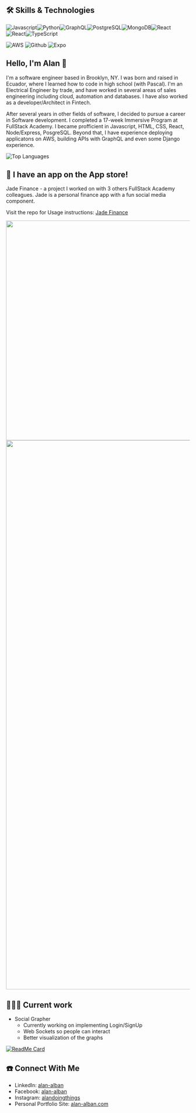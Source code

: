 ##  🛠 Skills & Technologies
<img alt="Javascript" src="https://img.shields.io/badge/-Javascript-yellow?style=for-the-badge&logo=javascript&logoColor=white"/><img alt="Python" src="https://img.shields.io/badge/-Python-informational?style=for-the-badge&logo=python&logoColor=white"/><img alt="GraphQL" src="https://img.shields.io/badge/-GraphQL-%20%23e535ab?style=for-the-badge&logo=graphql&logoColor=white"/><img alt="PostgreSQL" src="https://img.shields.io/badge/-PostgreSQL-%20%23008bb9?style=for-the-badge&logo=postgresql&logoColor=white"/><img alt="MongoDB" src="https://img.shields.io/badge/-MongoDB-%23589636?style=for-the-badge&logo=mongodb&logoColor=white"/><img alt="React" src="https://img.shields.io/badge/-React-darkblue?style=for-the-badge&logo=react&logoColor=white"/><img alt="React" src="https://img.shields.io/badge/-React%20Native-6495ed?style=for-the-badge&logo=react&logoColor=white"/><img alt="TypeScript" src="https://img.shields.io/badge/typescript%20-%23007ACC.svg?&style=for-the-badge&logo=typescript&logoColor=white"/>

<img alt="AWS" src="https://img.shields.io/badge/Cloud-AWS-dodgerblue?style=for-the-badge&logo=amazon&logoColor=white"/> <img alt="Github" src="https://img.shields.io/badge/Tools-GitHub-dodgerblue?style=for-the-badge&logo=github&logoColor=white"/> <img alt="Expo" src="https://img.shields.io/badge/Tools-Expo-dodgerblue?style=for-the-badge&logo=expo&logoColor=white"/>
## Hello, I'm Alan 👋 

I'm a software engineer based in Brooklyn, NY. I was born and raised in Ecuador, where I learned how to code in high school (with Pascal).  I'm an Electrical Engineer by trade, and have worked in several areas of sales engineering including cloud, automation and databases. I have also worked as a developer/Architect in Fintech. 

After several years in other fields of software, I decided to pursue a career in Software development. I completed a 17-week Immersive Program at FullStack Academy. I became profficient in Javascript, HTML, CSS, React, Node/Express, PosgreSQL. Beyond that, I have experience deploying applicatons on AWS, building APIs with GraphQL and even some Django experience. 

![Top Languages](https://github-readme-stats.vercel.app/api/top-langs/?username=aalban3&langs_count=8)

## 📱 I have an app on the App store!
Jade Finance - a project I worked on with 3 others FullStack Academy colleagues. Jade is a personal finance app with a fun social media component. 

Visit the repo for Usage instructions: [Jade Finance](https://github.com/FSA-Team-Mercury/jade)

<img src="https://drive.google.com/uc?export=view&id=1qpp9PGn7bdDzckFkBExXlkWtocDYCyN0" width='600px'/>

<img src="https://drive.google.com/uc?export=view&id=1bHqHhwDkA2yzF2ndqicYpTV2iSXFAI-F" width='1500px'/>

##  🧑🏻‍💻 Current work
- Social Grapher
  - Currently working on implementing Login/SignUp
  - Web Sockets so people can interact 
  - Better visualization of the graphs


[![ReadMe Card](https://github-readme-stats.vercel.app/api/pin/?username=aalban3&repo=social-network-graph)](https://github.com/aalban3/social-network-graph)

## ☎️ Connect With Me

- LinkedIn: [alan-alban](https://linkedin.com/in/alan-alban)
- Facebook: [alan-alban](https://facebook.com/alan-alban)
- Instagram: [alandoingthings](https://instagram.com/alandoingthings)
- Personal Portfolio Site: [alan-alban.com](https://alan-alban.com)

<!--
**aalban3/aalban3** is a ✨ _special_ ✨ repository because its `README.md` (this file) appears on your GitHub profile.

Here are some ideas to get you started:

- 🔭 I’m currently working on ...
- 🌱 I’m currently learning ...
- 👯 I’m looking to collaborate on ...
- 🤔 I’m looking for help with ...
- 💬 Ask me about ...
- 📫 How to reach me: ...
- 😄 Pronouns: ...
- ⚡ Fun fact: ...
-->
